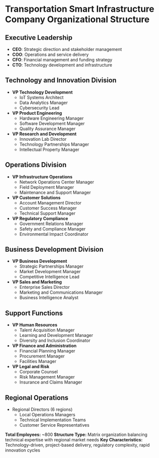 # Transportation Smart Infrastructure Company Organizational Structure

## Executive Leadership
- **CEO**: Strategic direction and stakeholder management
- **COO**: Operations and service delivery
- **CFO**: Financial management and funding strategy
- **CTO**: Technology development and infrastructure

## Technology and Innovation Division
- **VP Technology Development**
  - IoT Systems Architect
  - Data Analytics Manager
  - Cybersecurity Lead
- **VP Product Engineering**
  - Hardware Engineering Manager
  - Software Development Manager
  - Quality Assurance Manager
- **VP Research and Development**
  - Innovation Lab Director
  - Technology Partnerships Manager
  - Intellectual Property Manager

## Operations Division
- **VP Infrastructure Operations**
  - Network Operations Center Manager
  - Field Deployment Manager
  - Maintenance and Support Manager
- **VP Customer Solutions**
  - Account Management Director
  - Customer Success Manager
  - Technical Support Manager
- **VP Regulatory Compliance**
  - Government Relations Manager
  - Safety and Compliance Manager
  - Environmental Impact Coordinator

## Business Development Division
- **VP Business Development**
  - Strategic Partnerships Manager
  - Market Development Manager
  - Competitive Intelligence Lead
- **VP Sales and Marketing**
  - Enterprise Sales Director
  - Marketing and Communications Manager
  - Business Intelligence Analyst

## Support Functions
- **VP Human Resources**
  - Talent Acquisition Manager
  - Learning and Development Manager
  - Diversity and Inclusion Coordinator
- **VP Finance and Administration**
  - Financial Planning Manager
  - Procurement Manager
  - Facilities Manager
- **VP Legal and Risk**
  - Corporate Counsel
  - Risk Management Manager
  - Insurance and Claims Manager

## Regional Operations
- Regional Directors (6 regions)
  - Local Operations Managers
  - Technical Implementation Teams
  - Customer Service Representatives

**Total Employees:** ~800
**Structure Type:** Matrix organization balancing technical expertise with regional market needs
**Key Characteristics:** Technology-driven, project-based delivery, regulatory complexity, rapid innovation cycles
